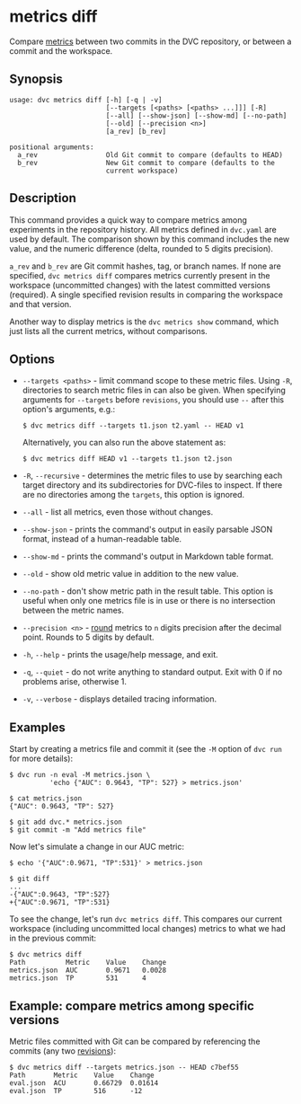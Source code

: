 # metrics diff

Compare [metrics](/doc/command-reference/metrics) between two commits in the
<abbr>DVC repository</abbr>, or between a commit and the <abbr>workspace</abbr>.

## Synopsis

```usage
usage: dvc metrics diff [-h] [-q | -v]
                        [--targets [<paths> [<paths> ...]]] [-R]
                        [--all] [--show-json] [--show-md] [--no-path]
                        [--old] [--precision <n>]
                        [a_rev] [b_rev]

positional arguments:
  a_rev                 Old Git commit to compare (defaults to HEAD)
  b_rev                 New Git commit to compare (defaults to the
                        current workspace)
```

## Description

This command provides a quick way to compare metrics among experiments in the
repository history. All metrics defined in `dvc.yaml` are used by default. The
comparison shown by this command includes the new value, and the
numeric difference (delta, rounded to 5 digits precision).

`a_rev` and `b_rev` are Git commit hashes, tag, or branch names. If none are
specified, `dvc metrics diff` compares metrics currently present in the
<abbr>workspace</abbr> (uncommitted changes) with the latest committed versions
(required). A single specified revision results in comparing the workspace and
that version.

Another way to display metrics is the `dvc metrics show` command, which just
lists all the current metrics, without comparisons.

## Options

- `--targets <paths>` - limit command scope to these metric files. Using `-R`,
  directories to search metric files in can also be given. When specifying
  arguments for `--targets` before `revisions`, you should use `--` after this
  option's arguments, e.g.:

  ```dvc
  $ dvc metrics diff --targets t1.json t2.yaml -- HEAD v1
  ```

  Alternatively, you can also run the above statement as:

  ```dvc
  $ dvc metrics diff HEAD v1 --targets t1.json t2.json
  ```

- `-R`, `--recursive` - determines the metric files to use by searching each
  target directory and its subdirectories for DVC-files to inspect. If there are
  no directories among the `targets`, this option is ignored.

- `--all` - list all metrics, even those without changes.

- `--show-json` - prints the command's output in easily parsable JSON format,
  instead of a human-readable table.

- `--show-md` - prints the command's output in Markdown table format.

- `--old` - show old metric value in addition to the new value.

- `--no-path` - don't show metric path in the result table. This option is
  useful when only one metrics file is in use or there is no intersection
  between the metric names.

- `--precision <n>` -
  [round](https://docs.python.org/3/library/functions.html#round) metrics to `n`
  digits precision after the decimal point. Rounds to 5 digits by default.

- `-h`, `--help` - prints the usage/help message, and exit.

- `-q`, `--quiet` - do not write anything to standard output. Exit with 0 if no
  problems arise, otherwise 1.

- `-v`, `--verbose` - displays detailed tracing information.

## Examples

Start by creating a metrics file and commit it (see the `-M` option of `dvc run`
for more details):

```dvc
$ dvc run -n eval -M metrics.json \
          'echo {"AUC": 0.9643, "TP": 527} > metrics.json'

$ cat metrics.json
{"AUC": 0.9643, "TP": 527}

$ git add dvc.* metrics.json
$ git commit -m "Add metrics file"
```

Now let's simulate a change in our AUC metric:

```dvc
$ echo '{"AUC":0.9671, "TP":531}' > metrics.json

$ git diff
...
-{"AUC":0.9643, "TP":527}
+{"AUC":0.9671, "TP":531}
```

To see the change, let's run `dvc metrics diff`. This compares our current
<abbr>workspace</abbr> (including uncommitted local changes) metrics to what we
had in the previous commit:

```dvc
$ dvc metrics diff
Path          Metric    Value    Change
metrics.json  AUC       0.9671   0.0028
metrics.json  TP        531      4
```

## Example: compare metrics among specific versions

Metric files committed with Git can be compared by referencing the commits (any
two [revisions](https://git-scm.com/docs/revisions)):

```dvc
$ dvc metrics diff --targets metrics.json -- HEAD c7bef55
Path       Metric    Value    Change
eval.json  ACU       0.66729  0.01614
eval.json  TP        516      -12
```

